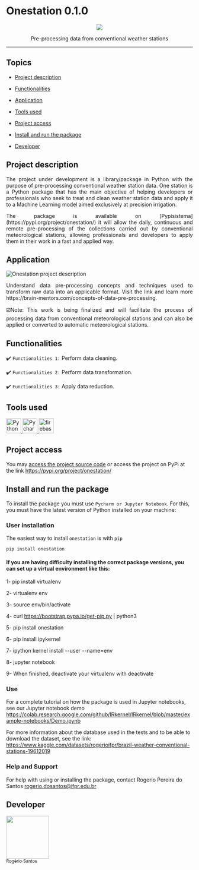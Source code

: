 # Onestation 0.1.0
<p align="center">
   <img src="http://img.shields.io/static/v1?label=STATUS&message=EM%20DESENVOLVIMENTO&color=RED&style=for-the-badge" #vitrinedev/>
</p>
<p align="center">
    Pre-processing data from conventional weather stations
</p>
                             
<hr>

## Topics

- [Project description](#project-description)

- [Functionalities](#functionalities)

- [Application](#application)

- [Tools used](#tools-used)

- [Project access](#project-access)

- [Install and run the package](#install-and-run-the-package)

- [Developer](#developer)

## Project description
<p align="justify">
The project under development is a library/package in Python with the purpose of pre-processing conventional weather station data. One station is a Python package that has the main objective of helping developers or professionals who seek to treat and clean weather station data and apply it to a Machine Learning model aimed exclusively at precision irrigation.
<p align="justify">   
The package is available on [Pypisistema](https://pypi.org/project/onestation/) it will allow the daily, continuous and remote pre-processing of the collections carried out by conventional meteorological stations, allowing professionals and developers to apply them in their work in a fast and applied way.

## Application
 
![Onestation project description](https://user-images.githubusercontent.com/91737931/205759438-31590caa-2b14-4d01-9322-8964f96ea821.png)
</p>
<p align="justify">
Understand data pre-processing concepts and techniques used to transform raw data into an applicable format. Visit the link and learn more https://brain-mentors.com/concepts-of-data-pre-processing.
<p align="justify">
☑️Note: This work is being finalized and will facilitate the process of processing data from conventional meteorological stations and can also be applied or converted to automatic meteorological stations.

## Functionalities

:heavy_check_mark: `Functionalities 1:` Perform data cleaning.

:heavy_check_mark: `Functionalities 2:` Perform data transformation.

:heavy_check_mark: `Functionalities 3:` Apply data reduction.

###

## Tools used

<a href="https://www.python.org/" target="_blank"> <img src="https://user-images.githubusercontent.com/91737931/205761808-6584fc52-0494-41dd-ae16-8e303a314a6a.png" alt="Python" width="40" height="40"/> </a> 
<a href="https://www.jetbrains.com/pt-br/" target="_blank"> <img src="https://user-images.githubusercontent.com/91737931/205761156-27834c97-a75d-4c7a-89fe-7549f0fcc219.png" alt="Pycharm" width="40" height="40"/> </a> 
<a href="https://firebase.google.com/?hl=pt" target="_blank"> <img src="https://www.gstatic.com/mobilesdk/160503_mobilesdk/logo/2x/firebase_96dp.png" alt="firebase" width="40" height="40"/> </a>

###

## Project access

You may [access the project source code](https://github.com/rps-ifpr/station_data) or access the project on PyPi at the link https://pypi.org/project/onestation/  

## Install and run the package

To install the package you must use `Pycharm or Jupyter Notebook`. For this, you must have the latest version of Python installed on your machine:

### User installation
   
The easiest way to install `onestation` is with `pip`
   
`pip install onestation` 
   
#### If you are having difficulty installing the correct package versions, you can set up a virtual environment like this:
  
   1- pip install virtualenv
   
   2- virtualenv env
   
   3- source env/bin/activate
   
   4- curl https://bootstrap.pypa.io/get-pip.py | python3
   
   5- pip install onestation
   
   6- pip install ipykernel
   
   7- ipython kernel install --user --name=env
   
   8- jupyter notebook
   
   9- When finished, deactivate your virtualenv with deactivate 
   
### Use

For a complete tutorial on how the package is used in Jupyter notebooks, see our Jupyter notebook demo https://colab.research.google.com/github/IRkernel/IRkernel/blob/master/example-notebooks/Demo.ipynb
 
For more information about the database used in the tests and to be able to download the dataset, see the link: https://www.kaggle.com/datasets/rogerioifpr/brazil-weather-conventional-stations-19612019
   
### Help and Support
   
For help with using or installing the package, contact Rogerio Pereira do Santos <rogerio.dosantos@ifpr.edu.br>
   
## Developer
[<img src="https://user-images.githubusercontent.com/91737931/205754797-e4247c7e-ba75-43a4-bde0-94b13fb8392e.jpg" width=115><br><sub>Rogério Santos</sub>](https://github.com/rps-ifpr) 
